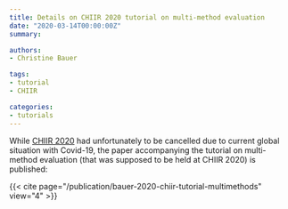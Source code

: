 ```yaml
---
title: Details on CHIIR 2020 tutorial on multi-method evaluation
date: "2020-03-14T00:00:00Z"
summary:

authors:
- Christine Bauer 

tags:
- tutorial
- CHIIR

categories:
- tutorials
---
```

While [CHIIR 2020](http://sigir.org/chiir2020/) had unfortunately to be cancelled due to current global situation with Covid-19, the paper accompanying the tutorial on multi-method evaluation (that was supposed to be held at CHIIR 2020) is published:

{{< cite page="/publication/bauer-2020-chiir-tutorial-multimethods" view="4" >}}

